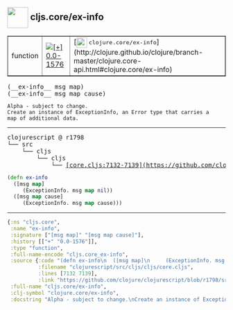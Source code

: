 ## <img width="48px" valign="middle" src="http://i.imgur.com/Hi20huC.png"> cljs.core/ex-info

 <table border="1">
<tr>
<td>function</td>
<td><a href="https://github.com/cljsinfo/api-refs/tree/0.0-1576"><img valign="middle" alt="[+] 0.0-1576" src="https://img.shields.io/badge/+-0.0--1576-lightgrey.svg"></a> </td>
<td>
[<img height="24px" valign="middle" src="http://i.imgur.com/1GjPKvB.png"> <samp>clojure.core/ex-info</samp>](http://clojure.github.io/clojure/branch-master/clojure.core-api.html#clojure.core/ex-info)
</td>
</tr>
</table>

 <samp>
(__ex-info__ msg map)<br>
(__ex-info__ msg map cause)<br>
</samp>

```
Alpha - subject to change.
Create an instance of ExceptionInfo, an Error type that carries a
map of additional data.
```

---

 <pre>
clojurescript @ r1798
└── src
    └── cljs
        └── cljs
            └── <ins>[core.cljs:7132-7139](https://github.com/clojure/clojurescript/blob/r1798/src/cljs/cljs/core.cljs#L7132-L7139)</ins>
</pre>

```clj
(defn ex-info
  ([msg map]
     (ExceptionInfo. msg map nil))
  ([msg map cause]
     (ExceptionInfo. msg map cause)))
```


---

```clj
{:ns "cljs.core",
 :name "ex-info",
 :signature ["[msg map]" "[msg map cause]"],
 :history [["+" "0.0-1576"]],
 :type "function",
 :full-name-encode "cljs.core_ex-info",
 :source {:code "(defn ex-info\n  ([msg map]\n     (ExceptionInfo. msg map nil))\n  ([msg map cause]\n     (ExceptionInfo. msg map cause)))",
          :filename "clojurescript/src/cljs/cljs/core.cljs",
          :lines [7132 7139],
          :link "https://github.com/clojure/clojurescript/blob/r1798/src/cljs/cljs/core.cljs#L7132-L7139"},
 :full-name "cljs.core/ex-info",
 :clj-symbol "clojure.core/ex-info",
 :docstring "Alpha - subject to change.\nCreate an instance of ExceptionInfo, an Error type that carries a\nmap of additional data."}

```

